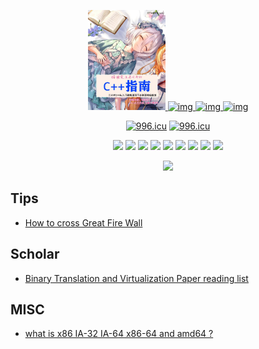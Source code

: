 <p align="center">
  <a href="https://github.com/Martins3">
    <img alt="img" src="https://github.com/Martins3/Martins3.github.io/blob/master/docs/img/ma.png" height="160" />
    <img alt="img" src="https://raw.githubusercontent.com/shuveb/io_uring-by-example/master/public/tux.png" height="160" />
    <img alt="img" src="https://styles.redditmedia.com/t5_2ykcc/styles/image_widget_pifwg495jvr41.png" height="160" />
    <img alt="img" src="https://avatars2.githubusercontent.com/u/1407733?s=400&u=cea98fe5c7f9e3ecebdbfb0a0bd69b1d8f59ed7f&v=4" height="160" />
  </a>
  <p align="center">
    <a href="https://996.icu"><img src="https://img.shields.io/badge/link-996.icu-red.svg" alt="996.icu" /></a>
    <a href="https://spacevim.org/"><img src="https://spacevim.org/img/build-with-SpaceVim.svg" alt="996.icu" /></a>
  </p>
  <p align="center">
      <img src="https://img.shields.io/badge/OS-Linux-informational?style=flat&logo=linux&logoColor=white&color=2bbc8a" /></a> 
      <img src="https://img.shields.io/badge/Editor-NeoVIM-informational?style=flat&logo=vim&logoColor=white&color=2bbc8a" /></a> 
      <img src="https://img.shields.io/badge/Shell-Zsh-informational?style=flat&logo=gnu-bash&logoColor=white&color=2bbc8a" /></a>
      <img src="https://img.shields.io/badge/Tools-Git-informational?style=flat&logo=git&logoColor=white&color=2bbc8a" /></a>
      <img src="https://img.shields.io/badge/Code-Python-informational?style=flat&logo=python&logoColor=white&color=2bbc8a" /></a>
      <img src="https://img.shields.io/badge/Code-Golang-informational?style=flat&logo=go&logoColor=white&color=2bbc8a" /></a>
      <img src="https://img.shields.io/badge/Code-Cpp-informational?style=flat&logoColor=white&color=2bbc8a" /></a>
      <img src="https://img.shields.io/badge/Code-C-informational?style=flat&logoColor=white&color=2bbc8a" /></a>
      <img src="https://img.shields.io/badge/Code-Rust-informational?style=flat&logoColor=white&color=2bbc8a" /></a>
  </p>
  <p align="center">
      <img src="https://github-readme-stats.vercel.app/api?username=Martins3" /></a>
  </p>
</p>

## Tips
- [How to cross Great Fire Wall](./gfw.md)

## Scholar
- [Binary Translation and Virtualization Paper reading list](./paper-reading-list.md)

<!-- ## Reflections -->
<!-- - [Power of continuous thinking](./thinking.md) -->

## MISC
- [what is x86 IA-32 IA-64 x86-64 and amd64 ?](./x86.md)
